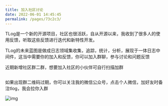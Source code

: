 ```yaml
---
title: 加入社区讨论
date: 2022-06-01 14:45:45
permalink: /pages/73c2c3/
---
```


TLog是一个新的开源项目，社区也很活跃，自从开源以来，我收到了很多人的使用反馈，听取这些反馈进行迭代和新特性开发。

TLog的未来蓝图是做成日志领域集收集，追踪，统计，分析，展现于一体日志中间件，这当中需要你的加入和反馈，你可以加入群聊，参与讨论和问题反馈

近期新增社区群二群，想要加入社区的小伙伴可自行扫描加群

<img :src="$withBase('/img/group-chat.png')" style="zoom: 25%" class="no-zoom">

如果出现群二维码过期，你可以关注我的微信公众号，点击个人微信，加好友时备注tlog，我会拉你入群

![img](/img/offical-wx.jpg)

